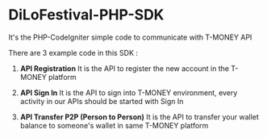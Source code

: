 # DiLoFestival-PHP-SDK
It's the PHP-CodeIgniter simple code to communicate with T-MONEY API

There are 3 example code in this SDK :

1. **API Registration**
   It is the API to register the new account in the T-MONEY platform
   
2. **API Sign In**
   It is the API to sign into T-MONEY environment, every activity in our APIs should be started with Sign In
   
3. **API Transfer P2P (Person to Person)**
   It is the API to transfer your wallet balance to someone's wallet in same T-MONEY platform
